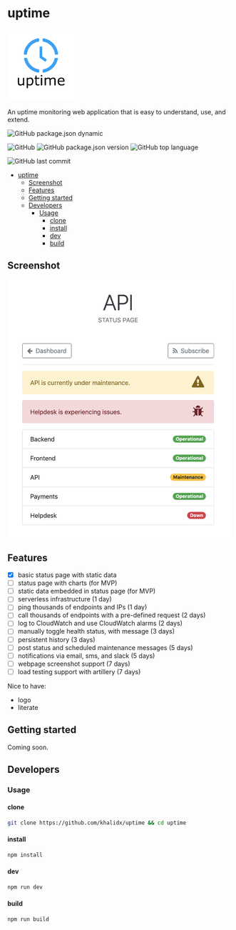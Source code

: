 # uptime

<img src="./logo.png" width="150px">

An uptime monitoring web application that is easy to understand, use, and extend.

![GitHub package.json dynamic](https://img.shields.io/github/package-json/keywords/khalidx/uptime.svg?style=flat-square)

![GitHub](https://img.shields.io/github/license/khalidx/uptime.svg?style=flat-square)
![GitHub package.json version](https://img.shields.io/github/package-json/v/khalidx/uptime.svg?style=flat-square)
![GitHub top language](https://img.shields.io/github/languages/top/khalidx/uptime.svg?style=flat-square)

![GitHub last commit](https://img.shields.io/github/last-commit/khalidx/uptime.svg?style=flat-square)

- [uptime](#uptime)
  - [Screenshot](#Screenshot)
  - [Features](#Features)
  - [Getting started](#Getting-started)
  - [Developers](#Developers)
    - [Usage](#Usage)
      - [clone](#clone)
      - [install](#install)
      - [dev](#dev)
      - [build](#build)

## Screenshot

<img src="./screenshot.png" width="500px">

## Features

- [x] basic status page with static data
- [ ] status page with charts (for MVP)
- [ ] static data embedded in status page (for MVP)
- [ ] serverless infrastructure (1 day)
- [ ] ping thousands of endpoints and IPs (1 day)
- [ ] call thousands of endpoints with a pre-defined request (2 days)
- [ ] log to CloudWatch and use CloudWatch alarms (2 days)
- [ ] manually toggle health status, with message (3 days)
- [ ] persistent history (3 days)
- [ ] post status and scheduled maintenance messages (5 days)
- [ ] notifications via email, sms, and slack (5 days)
- [ ] webpage screenshot support (7 days)
- [ ] load testing support with artillery (7 days)

Nice to have:

- logo
- literate

## Getting started

Coming soon.

## Developers

### Usage

#### clone

```sh
git clone https://github.com/khalidx/uptime && cd uptime
```

#### install

```sh
npm install
```

#### dev

```sh
npm run dev
```

#### build

```sh
npm run build
```
